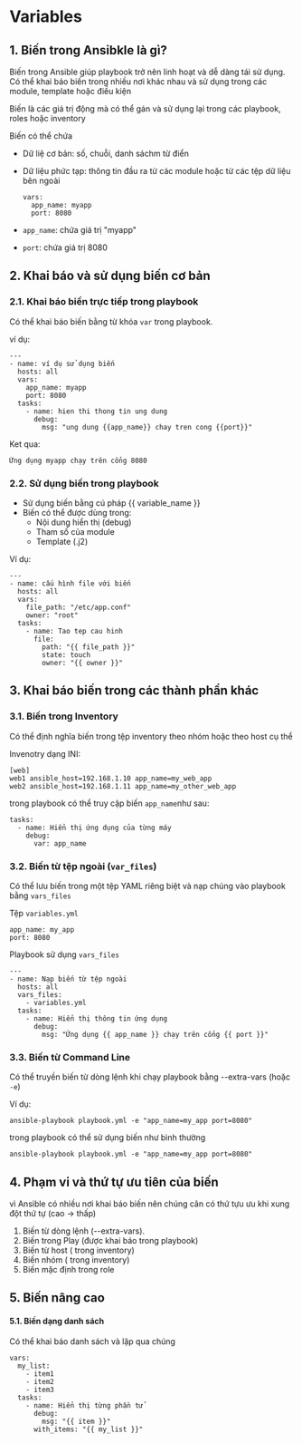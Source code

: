 # Variables 

## 1. Biến trong Ansibkle là gì?

Biến trong Ansible giúp playbook trở nên linh hoạt và dễ dàng tái sử dụng. Có thể khai báo biến trong nhiều nơi khác nhau và sử dụng trong các module, template hoặc điều kiện

Biến là các giá trị động mà có thể gán và sử dụng lại trong các playbook, roles hoặc inventory

Biến có thể chứa 

- Dữ liệ cơ bản: số, chuỗi, danh sáchm từ điển

- Dữ liệu phức tạp: thông tin đầu ra từ các module hoặc từ các tệp dữ liệu bên ngoài 

  ```
  vars:
    app_name: myapp
    port: 8080
  
  ```

  

- `app_name`: chứa giá trị "myapp"
- `port`: chứa giá trị 8080

## 2. Khai báo và sử dụng biến cơ bản 

### 2.1. Khai báo biến trực tiếp trong playbook

Có thể khai báo biến bằng từ khóa `var` trong playbook.

ví dụ: 

```
---
- name: ví dụ sử dụng biến 
  hosts: all
  vars:
    app_name: myapp
    port: 8080
  tasks:
    - name: hien thi thong tin ung dung 
      debug:
        msg: "ung dung {{app_name}} chay tren cong {{port}}"
```

Ket qua:

```
Ứng dụng myapp chạy trên cổng 8080

```

### 2.2.  Sử dụng biến trong playbook

- Sử dụng biến bằng cú pháp {{ variable_name }}
- Biến có thể được dùng trong:
  - Nội dung hiển thị (debug)
  - Tham số của module
  - Template (.j2)

Ví dụ:

```
---
- name: cấu hình file với biến 
  hosts: all 
  vars:
    file_path: "/etc/app.conf"
    owner: "root"
  tasks:
    - name: Tao tep cau hinh 
      file:
        path: "{{ file_path }}"
        state: touch
        owner: "{{ owner }}"
```



## 3. Khai báo biến trong các thành phần khác 

### 3.1. Biến trong Inventory

Có thể định nghĩa biến trong tệp inventory theo nhóm hoặc theo host cụ thể 

Invenotry  dạng INI:

```
[web]
web1 ansible_host=192.168.1.10 app_name=my_web_app
web2 ansible_host=192.168.1.11 app_name=my_other_web_app
```

trong playbook có thể truy cập biến `app_name`như sau: 

```
tasks:
  - name: Hiển thị ứng dụng của từng máy
    debug:
      var: app_name

```

### 3.2. Biến từ tệp ngoài (`var_files`)

Có thể lưu biến trong một tệp YAML riêng biệt và nạp chúng vào playbook bằng `vars_files`

Tệp `variables.yml`

```
app_name: my_app
port: 8080

```

Playbook sử dụng `vars_files`

```
---
- name: Nạp biến từ tệp ngoài
  hosts: all
  vars_files:
    - variables.yml
  tasks:
    - name: Hiển thị thông tin ứng dụng
      debug:
        msg: "Ứng dụng {{ app_name }} chạy trên cổng {{ port }}"

```

### 3.3. Biến từ Command Line

Có thể truyền biến từ dòng lệnh khi chạy playbook bằng --extra-vars (hoặc `-e`)

Ví dụ:

```
ansible-playbook playbook.yml -e "app_name=my_app port=8080"

```

trong playbook có thể sử dụng biến như bình thường 

```
ansible-playbook playbook.yml -e "app_name=my_app port=8080"

```

## 4. Phạm vi và thứ tự ưu tiên của biến 

vì Ansible có nhiều nơi khai báo biến nên chúng cân có thứ tựu ưu khi xung đột thứ tự (cao -> thấp)

1. Biến từ dòng lệnh (--extra-vars).
2. Biến trong Play (được khai báo trong playbook)
3. Biến từ host ( trong inventory)
4. Biến nhóm ( trong inventory)
5. Biến mặc định trong role

## 5. Biến nâng cao 

#### 5.1. Biến dạng danh sách 

Có thể khai báo danh sách và lặp qua chúng 

```
vars:
  my_list:
    - item1
    - item2
    - item3
  tasks:
    - name: Hiển thị từng phần tử 
      debug:
        msg: "{{ item }}"
      with_items: "{{ my_list }}"
```

